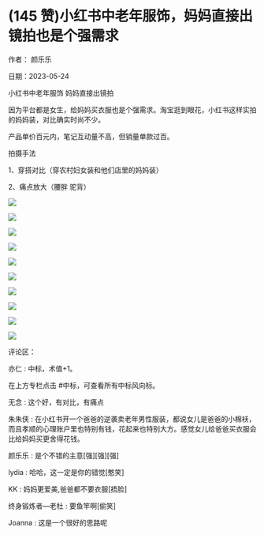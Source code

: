 
# (145 赞)小红书中老年服饰，妈妈直接出镜拍也是个强需求

作者：  颜乐乐

 

 

日期：2023-05-24

小红书中老年服饰  妈妈直接出镜拍

因为平台都是女生，给妈妈买衣服也是个强需求。淘宝逛到眼花，小红书这样实拍的妈妈装，对比确实时尚不少。

产品单价百元内，笔记互动量不高，但销量单款过百。

拍摄手法

1、穿搭对比（穿农村妇女装和他们店里的妈妈装）

2、痛点放大（腰胖  驼背）

![](img/zhonglaonian_1027.png)

 

 

![](img/zhonglaonian_1032.png)

 

 

![](img/zhonglaonian_1037.png)

 

 

![](img/zhonglaonian_1042.png)

 

 

![](img/zhonglaonian_1047.png)

 

 

![](img/zhonglaonian_1052.png)

 

 

![](img/zhonglaonian_1057.png)

 

 

![](img/zhonglaonian_1062.png)

 

 

![](img/zhonglaonian_1067.png)

 

 

![](img/zhonglaonian_1072.png)

评论区：

亦仁 : 中标，术值+1。

在上方专栏点击 #中标，可查看所有中标风向标。

无念 : 这个好，有对比，有痛点

朱朱侠 : 在小红书开一个爸爸的逆袭卖老年男性服装，都说女儿是爸爸的小棉袄，而且孝顺的心理账户里也特别有钱，花起来也特别大方。感觉女儿给爸爸买衣服会比给妈妈买更舍得花钱。

颜乐乐 : 是个不错的主意[强][强][强]

lydia : 哈哈，这一定是你的错觉[憨笑]

KK : 妈妈更爱美,爸爸都不要衣服[捂脸]

终身锻炼者—老杜 : 要鱼竿啊[偷笑]

Joanna : 这是一个很好的思路呢
